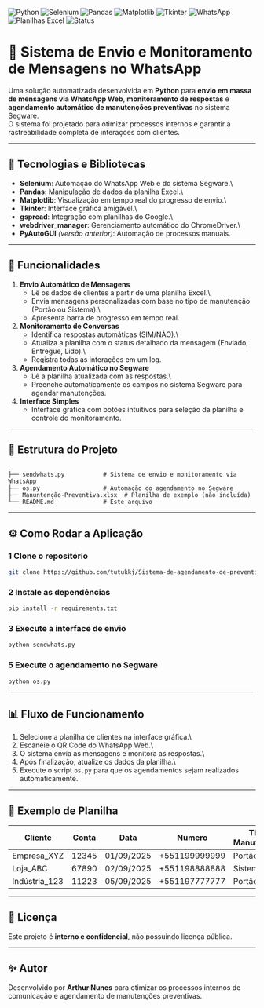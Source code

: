 ![Python](https://img.shields.io/badge/Python-3.10+-3776AB?style=for-the-badge&logo=python&logoColor=white)
![Selenium](https://img.shields.io/badge/Selenium-Automation-43B02A?style=for-the-badge&logo=selenium&logoColor=white)
![Pandas](https://img.shields.io/badge/Pandas-Data%20Analysis-150458?style=for-the-badge&logo=pandas&logoColor=white)
![Matplotlib](https://img.shields.io/badge/Matplotlib-Visualization-11557C?style=for-the-badge&logo=plotly&logoColor=white)
![Tkinter](https://img.shields.io/badge/Tkinter-GUI%20Toolkit-FF6F00?style=for-the-badge)
![WhatsApp](https://img.shields.io/badge/WhatsApp%20Automation-25D366?style=for-the-badge&logo=whatsapp&logoColor=white)
![Planilhas Excel](https://img.shields.io/badge/Excel%20Automation-217346?style=for-the-badge&logo=microsoft-excel&logoColor=white)
![Status](https://img.shields.io/badge/Status-Em%20Produção-brightgreen?style=for-the-badge)

# 📡 Sistema de Envio e Monitoramento de Mensagens no WhatsApp

Uma solução automatizada desenvolvida em **Python** para **envio em
massa de mensagens via WhatsApp Web**, **monitoramento de respostas** e
**agendamento automático de manutenções preventivas** no sistema
Segware.\
O sistema foi projetado para otimizar processos internos e garantir a
rastreabilidade completa de interações com clientes.

------------------------------------------------------------------------

## 🧠 Tecnologias e Bibliotecas

-   **Selenium**: Automação do WhatsApp Web e do sistema Segware.\
-   **Pandas**: Manipulação de dados da planilha Excel.\
-   **Matplotlib**: Visualização em tempo real do progresso de envio.\
-   **Tkinter**: Interface gráfica amigável.\
-   **gspread**: Integração com planilhas do Google.\
-   **webdriver_manager**: Gerenciamento automático do ChromeDriver.\
-   **PyAutoGUI** *(versão anterior)*: Automação de processos manuais.

------------------------------------------------------------------------

## 🚀 Funcionalidades

1.  **Envio Automático de Mensagens**
    -   Lê os dados de clientes a partir de uma planilha Excel.\
    -   Envia mensagens personalizadas com base no tipo de manutenção
        (Portão ou Sistema).\
    -   Apresenta barra de progresso em tempo real.
2.  **Monitoramento de Conversas**
    -   Identifica respostas automáticas (SIM/NÃO).\
    -   Atualiza a planilha com o status detalhado da mensagem (Enviado,
        Entregue, Lido).\
    -   Registra todas as interações em um log.
3.  **Agendamento Automático no Segware**
    -   Lê a planilha atualizada com as respostas.\
    -   Preenche automaticamente os campos no sistema Segware para
        agendar manutenções.
4.  **Interface Simples**
    -   Interface gráfica com botões intuitivos para seleção da planilha
        e controle do monitoramento.

------------------------------------------------------------------------

## 📂 Estrutura do Projeto

    .
    ├── sendwhats.py           # Sistema de envio e monitoramento via WhatsApp
    ├── os.py                  # Automação do agendamento no Segware
    ├── Manuntenção-Preventiva.xlsx  # Planilha de exemplo (não incluída)
    └── README.md              # Este arquivo

------------------------------------------------------------------------

## ⚙️ Como Rodar a Aplicação

### 1 Clone o repositório

``` bash
git clone https://github.com/tutukkj/Sistema-de-agendamento-de-preventivas.git
```


### 2 Instale as dependências

``` bash
pip install -r requirements.txt
```

### 3 Execute a interface de envio

``` bash
python sendwhats.py
```

### 5 Execute o agendamento no Segware

``` bash
python os.py
```

------------------------------------------------------------------------

## 📊 Fluxo de Funcionamento

1.  Selecione a planilha de clientes na interface gráfica.\
2.  Escaneie o QR Code do WhatsApp Web.\
3.  O sistema envia as mensagens e monitora as respostas.\
4.  Após finalização, atualize os dados da planilha.\
5.  Execute o script `os.py` para que os agendamentos sejam realizados
    automaticamente.

------------------------------------------------------------------------

## 📝 Exemplo de Planilha

| Cliente        | Conta   | Data       | Numero        | Tipo Manutenção | Resposta Monitorada | Status Detalhado | URL                                | Técnico   |
|----------------|---------|-----------|---------------|-----------------|---------------------|------------------|-------------------------------------|-----------|
| Empresa_XYZ    | 12345   | 01/09/2025| +551199999999 | Portão          | SIM                 | Lido             | https://segware.exemplo.com/agendar | ROGER     |
| Loja_ABC       | 67890   | 02/09/2025| +551198888888 | Sistema         | NÃO                 | Entregue         | https://segware.exemplo.com/agendar | IGOR      |
| Indústria_123  | 11223   | 05/09/2025| +551197777777 | Portão          |                     | Pendente         | https://segware.exemplo.com/agendar | MULLER    |


------------------------------------------------------------------------

## 📜 Licença

Este projeto é **interno e confidencial**, não possuindo licença
pública.

------------------------------------------------------------------------

## ✨ Autor

Desenvolvido por **Arthur Nunes** para otimizar os processos internos de
comunicação e agendamento de manutenções preventivas.
